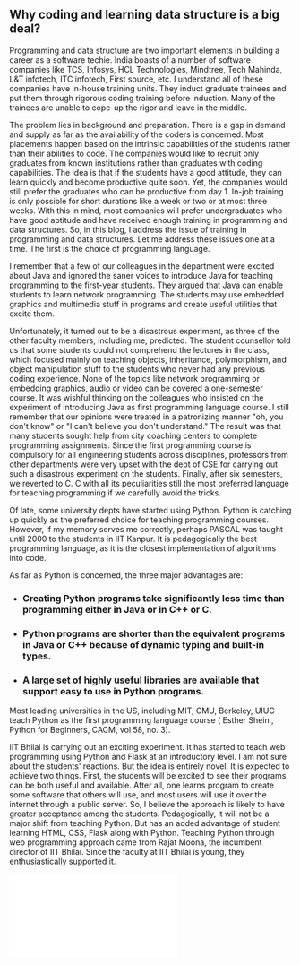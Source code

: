 ## Why coding and learning data structure is a big deal?

Programming and data structure are two important elements in building a career as a software techie. India boasts of a number of software companies like TCS, Infosys, HCL
Technologies, Mindtree, Tech Mahinda, L&T infotech, ITC infotech, First source, etc. I understand all of these companies have in-house training units. They induct graduate 
trainees and put them through rigorous coding training before induction. Many of the trainees are unable to cope-up the rigor and leave in the middle.

The problem lies in background and preparation. There is a gap in demand and supply as far as the availability of the coders is concerned. Most placements happen based on the 
intrinsic capabilities of the students rather than their abilities to code. The companies would like to recruit only graduates from known institutions rather than graduates with 
coding capabilities. The idea is that if the students have a good attitude, they can learn quickly and become productive quite soon. Yet, the companies would still prefer the 
graduates who can be productive from day 1. In-job training is only possible for short durations like a week or two or at most three weeks. With this in mind, most companies will 
prefer undergraduates who have good aptitude and have received enough training in programming and data structures. So, in this blog, I address the issue of training in programming 
and data structures. Let me address these issues one at a time. The first is the choice of programming language. 


I remember that a few of our colleagues in the department were excited about Java and ignored the saner voices to introduce Java for teaching programming to the first-year students. 
They argued that Java can enable students to learn network programming. The students may use embedded graphics and multimedia stuff in programs and create useful utilities that 
excite them. 


Unfortunately, it turned out to be a disastrous experiment, as three of the other faculty members, including me, predicted. The student counsellor told us that some students could 
not comprehend the lectures in the class, which focused mainly on teaching objects, inheritance, polymorphism, and object manipulation stuff to the students who never had any 
previous coding experience. None of the topics like network programming or embedding graphics, audio or video can be covered a one-semester course. It was wishful thinking on the 
colleagues who insisted on the experiment of introducing Java as first programming language course. I still remember that our opinions were treated in a patronizing manner "oh, you 
don't know" or "I can't believe you don't understand." The result was that many students sought help from city coaching centers to complete programming assignments. Since the first 
programming course is compulsory for all engineering students across disciplines, professors from other departments were very upset with the dept of CSE for carrying out such a 
disastrous experiment on the students. Finally, after six semesters, we reverted to C. C with all its peculiarities still the most preferred language for teaching programming if we 
carefully avoid the tricks.


Of late, some university depts have started using Python. Python is catching up quickly as the preferred choice for teaching programming courses. However, if my memory serves me 
correctly, perhaps PASCAL was taught until 2000 to the students in IIT Kanpur. It is pedagogically the best programming language, as it is the closest implementation of algorithms 
into code.  


As far as Python is concerned, the three major advantages are:

- ### Creating Python programs take significantly less time than programming either in Java or in C++ or C. 
- ### Python programs are shorter than the equivalent programs in Java or C++ because of dynamic typing and built-in types.
- ### A large set of highly useful libraries are available that support easy to use in Python programs. 

Most leading universities in the US, including MIT, CMU, Berkeley, UIUC teach Python as the first programming language course ( Esther Shein , Python for Beginners, CACM, 
vol 58, no. 3). 


IIT Bhilai is carrying out an exciting experiment. It has started to teach web programming using Python and Flask at an introductory level. I am not sure about the students' 
reactions. But the idea is entirely novel. It is expected to achieve two things. First, the students will be excited to see their programs can be both useful and available. After 
all, one learns program to create some software that others will use, and most users will use it over the internet through a public server. So, I believe the approach is likely to 
have greater acceptance among the students. Pedagogically, it will not be a major shift from teaching Python. But has an added advantage of student learning HTML, CSS, Flask along 
with Python. Teaching Python through web programming approach came from Rajat Moona, the incumbent director of IIT Bhilai. Since 
the faculty at IIT Bhilai is young, they enthusiastically supported it.  

![Back to Index](../index.md)
